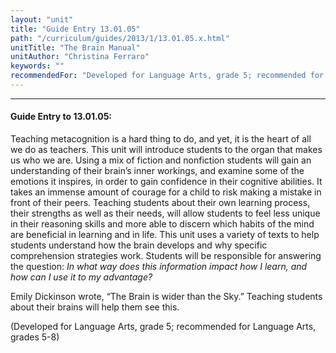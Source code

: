 ```yaml
---
layout: "unit"
title: "Guide Entry 13.01.05"
path: "/curriculum/guides/2013/1/13.01.05.x.html"
unitTitle: "The Brain Manual"
unitAuthor: "Christina Ferraro"
keywords: ""
recommendedFor: "Developed for Language Arts, grade 5; recommended for Language Arts, grades 5-8"
---
```

<body>
<hr/>
<h4>
Guide Entry to 13.01.05:
</h4>
<p>
Teaching metacognition is a hard thing to do, and yet, it is the heart of all we do as teachers. This unit will introduce students to the organ that makes us who we are. Using a mix of fiction and nonfiction students will gain an understanding of their brain’s inner workings, and examine some of the emotions it inspires, in order to gain confidence in their cognitive abilities. It takes an immense amount of courage for a child to risk making a mistake in front of their peers. Teaching students about their own learning process, their strengths as well as their needs, will allow students to feel less unique in their reasoning skills and more able to discern which habits of the mind are beneficial in learning and in life. This unit uses a variety of texts to help students understand how the brain develops and why specific comprehension strategies work. Students will be responsible for answering the question: <em>In what way does this information impact how I learn, and how can I use it to my advantage?</em>
</p>
<p>
Emily Dickinson wrote, “The Brain is wider than the Sky.” Teaching students about their brains will help them see this.
</p>
<p> 
(Developed for Language Arts, grade 5; recommended for Language Arts, grades 5-8)
</p>
</body>